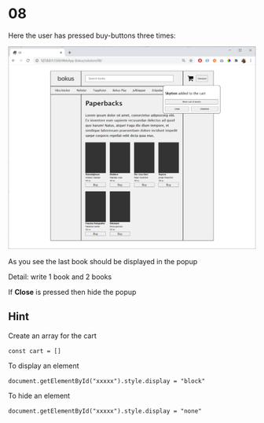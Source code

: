 # 08

Here the user has pressed buy-buttons three times:

![](img/08.png)

As you see the last book should be displayed in the popup

Detail: write 1 book and 2 books

If **Close** is pressed then hide the popup

## Hint

Create an array for the cart

    const cart = []

To display an element

    document.getElementById("xxxxx").style.display = "block"    

To hide an element    

    document.getElementById("xxxxx").style.display = "none"    
